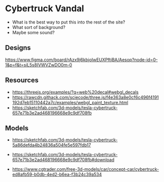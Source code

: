 # Cybertruck Vandal

- What is the best way to put this into the rest of the site?
- What sort of background?
- Maybe some sound?


## Designs
https://www.figma.com/board/rAzx9j6kbjoIwEUXPftjBA/Aesop?node-id=0-1&p=f&t=siL5s8IVWVZwDO0m-0

## Resources
- https://threejs.org/examples/?q=web%20decal#webgl_decals
- https://rawcdn.githack.com/sciecode/three.js/f4e363a8e0cf6c496f4191192d7eb15110442a7c/examples/webgl_paint_texture.html
- https://sketchfab.com/3d-models/tesla-cybertruck-657e71b3e2ad468196668e9c9df708fb


## Models
- https://sketchfab.com/3d-models/tesla-cybertruck-5a86defda4b24836a504fe5e597fdb17
- https://sketchfab.com/3d-models/tesla-cybertruck-657e71b3e2ad468196668e9c9df708fb#download

- https://www.cgtrader.com/free-3d-models/car/concept-car/cybertruck-ed8afb59-b0db-4ed2-b6ea-f3b24c39a534

